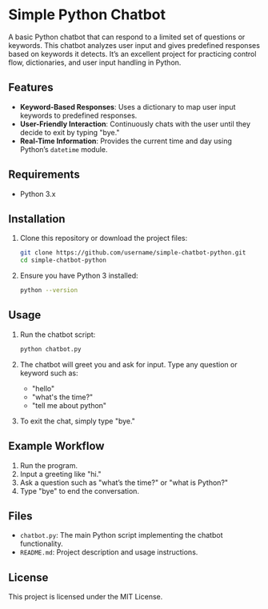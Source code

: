 # Simple Python Chatbot

A basic Python chatbot that can respond to a limited set of questions or keywords. This chatbot analyzes user input and gives predefined responses based on keywords it detects. It’s an excellent project for practicing control flow, dictionaries, and user input handling in Python.

## Features

- **Keyword-Based Responses**: Uses a dictionary to map user input keywords to predefined responses.
- **User-Friendly Interaction**: Continuously chats with the user until they decide to exit by typing "bye."
- **Real-Time Information**: Provides the current time and day using Python’s `datetime` module.

## Requirements

- Python 3.x

## Installation

1. Clone this repository or download the project files:
    ```bash
    git clone https://github.com/username/simple-chatbot-python.git
    cd simple-chatbot-python
    ```

2. Ensure you have Python 3 installed:
    ```bash
    python --version
    ```

## Usage

1. Run the chatbot script:
    ```bash
    python chatbot.py
    ```

2. The chatbot will greet you and ask for input. Type any question or keyword such as:
    - "hello"
    - "what's the time?"
    - "tell me about python"

3. To exit the chat, simply type "bye."

## Example Workflow

1. Run the program.
2. Input a greeting like "hi."
3. Ask a question such as "what’s the time?" or "what is Python?"
4. Type "bye" to end the conversation.

## Files

- `chatbot.py`: The main Python script implementing the chatbot functionality.
- `README.md`: Project description and usage instructions.

## License

This project is licensed under the MIT License.
